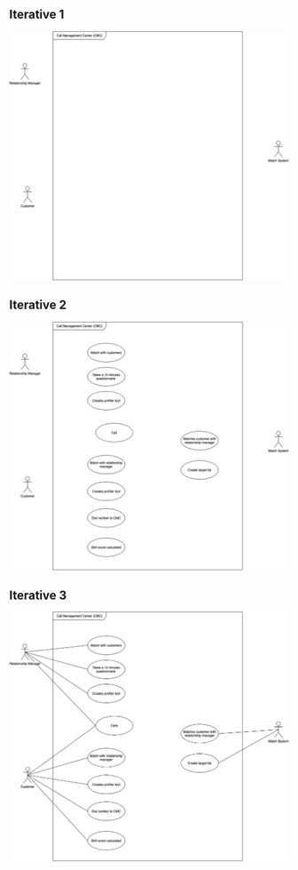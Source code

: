 ## Iterative 1
![Use Case Diagram](USE%20CASE%20DIAGRAM.png)

## Iterative 2
![Use Case Diagram 2](USE%20CASE%20DIAGRAM2.png)

## Iterative 3
![Use Case Diagram 3](USE%20CASE%20DIAGRAM3.png)

